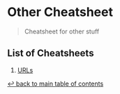 # Other Cheatsheet
> Cheatsheet for other stuff

## List of Cheatsheets

1. [URLs](urls.md)

[↩ back to main table of contents](../README.md#main-table-of-contents)
